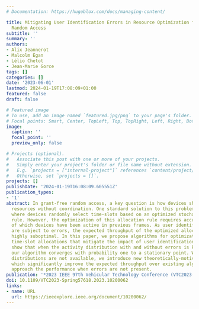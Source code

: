 ```yaml
---
# Documentation: https://hugoblox.com/docs/managing-content/

title: Mitigating User Identification Errors in Resource Optimization for Grant-Free
  Random Access
subtitle: ''
summary: ''
authors:
- Alix Jeannerot
- Malcolm Egan
- Lélio Chetot
- Jean-Marie Gorce
tags: []
categories: []
date: '2023-06-01'
lastmod: 2024-01-19T17:08:09+01:00
featured: false
draft: false

# Featured image
# To use, add an image named `featured.jpg/png` to your page's folder.
# Focal points: Smart, Center, TopLeft, Top, TopRight, Left, Right, BottomLeft, Bottom, BottomRight.
image:
  caption: ''
  focal_point: ''
  preview_only: false

# Projects (optional).
#   Associate this post with one or more of your projects.
#   Simply enter your project's folder or file name without extension.
#   E.g. `projects = ["internal-project"]` references `content/project/deep-learning/index.md`.
#   Otherwise, set `projects = []`.
projects: []
publishDate: '2024-01-19T16:08:09.605551Z'
publication_types:
- '1'
abstract: In grant-free random access, a key question is how devices should utilize
  resources without coordination. One standard solution to this problem are strategies
  where devices randomly select time-slots based on an optimized stochastic allocation
  rule. However, the optimization of this allocation rule requires accurate knowledge
  of which devices have been active in previous frames. As user identification algorithms
  are subject to errors, the expected throughput of the optimized allocation can be
  highly suboptimal. In this paper, we propose algorithms for optimization of device
  time-slot allocations that mitigate the impact of user identification errors. We
  show that when the activity distribution with and without errors is known, then
  our algorithm converges with probability one to a stationary point. When the activity
  distributions are not available, we introduce new theoretically-motivated heuristics
  which significantly improve the expected throughput over existing algorithms and
  approach the performance when errors are not present.
publication: '*2023 IEEE 97th Vehicular Technology Conference (VTC2023-Spring)*'
doi: 10.1109/VTC2023-Spring57618.2023.10200062
links:
- name: URL
  url: https://ieeexplore.ieee.org/document/10200062/
---
```

